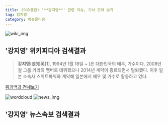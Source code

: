 ```yaml
---
title: (이슈클립) '**강지영**' 관련 이슈, 기사 모아 보기
tag: 강지영
category: 이슈클리핑
---
```

![wiki_img](https://user-images.githubusercontent.com/42597476/44503234-41136a80-a6d0-11e8-9071-6fc6418eafe4.png)
## **'**강지영**'** 위키피디아 검색결과
>**강지영**(姜知英[1], 1994년 1월 18일 ~ )은 대한민국의 배우, 가수이다. 2008년 걸 그룹 카라의 멤버로 데뷔했으나 2014년 계약이 종료되면서 탈퇴했다. 이후 일본 소속사 스위트파워와 계약해 일본에서 배우 및 가수로 활동하고 있다.

<a href="https://ko.wikipedia.org/wiki/강지영" target="_blank">위키백과 전체보기</a>

![wordcloud](https://s3.ap-northeast-2.amazonaws.com/lyrics101-wordcloud/2018-09-18-1537252427.png)
![news_img](https://user-images.githubusercontent.com/42597476/44507050-1206f400-a6e4-11e8-8d98-7ffbfebb353f.png)
## **'**강지영**'** 뉴스속보 검색결과

